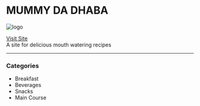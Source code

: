 # MUMMY DA DHABA

<img src="https://mummydadhaba.netlify.app/media/logo.ico" alt="logo" />

[Visit Site](https://mummydadhaba.netlify.app)
<br />
A site for delicious mouth watering recipes
<hr />

### Categories
- Breakfast
- Beverages
- Snacks
- Main Course
